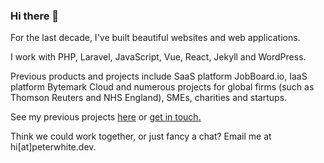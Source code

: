 ### Hi there 👋

<!--
**peterwhite/peterwhite** is a ✨ _special_ ✨ repository because its `README.md` (this file) appears on your GitHub profile.

Here are some ideas to get you started:

- 🔭 I’m currently working on ...
- 🌱 I’m currently learning ...
- 👯 I’m looking to collaborate on ...
- 🤔 I’m looking for help with ...
- 💬 Ask me about ...
- 📫 How to reach me: ...
- 😄 Pronouns: ...
- ⚡ Fun fact: ...
-->

For the last decade, I've built beautiful websites and web applications.

I work with PHP, Laravel, JavaScript, Vue, React, Jekyll and WordPress.

Previous products and projects include SaaS platform JobBoard.io, IaaS platform Bytemark Cloud and numerous projects for global firms (such as Thomson Reuters and NHS England), SMEs, charities and startups.

See my previous projects [here](https://peterwhite.dev/projects) or [get in touch.](https://peterwhite.dev/contact)

Think we could work together, or just fancy a chat? Email me at hi[at]peterwhite.dev.
